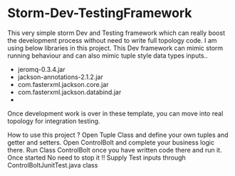 # Storm-Dev-TestingFramework

This very simple storm Dev and Testing framework which can really boost the development process without need to write full topology code.
I am using below libraries in this project. This Dev framework can mimic storm running behaviour and can also mimic tuple style data types inputs..

 - jeromq-0.3.4.jar
 - jackson-annotations-2.1.2.jar
 - com.fasterxml.jackson.core.jar
 - com.fasterxml.jackson.databind.jar
 - 
 
Once development work is over in these template, you can move into real topology for integration testing.

How to use this project ?
Open Tuple Class and define your own tuples and getter and setters.
Open ControlBolt and complete your business logic there.
Run Class ControlBolt once you have written code there and run it. Once started No need to stop it !!
Supply Test inputs through ControlBoltJunitTest.java class
